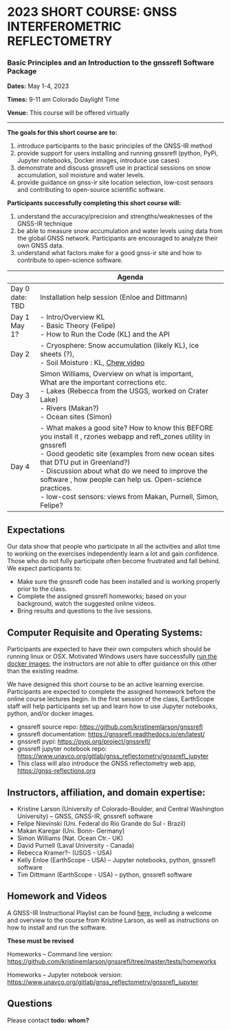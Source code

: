# 2023 SHORT COURSE: GNSS INTERFEROMETRIC REFLECTOMETRY

### Basic Principles and an Introduction to the gnssrefl Software Package
**Dates:** May 1-4, 2023 

**Times:** 9-11 am Colorado Daylight Time

**Venue:** This course will be offered virtually

***

**The goals for this short course are to:**
1. introduce participants to the basic principles of the GNSS-IR method
2. provide support for users installing and running gnssrefl (python, PyPi, Jupyter notebooks, Docker images, introduce use cases)
3. demonstrate and discuss gnssrefl use in practical sessions on snow accumulation, soil moisture and water levels.
4. provide guidance on gnss-ir site location selection, low-cost sensors and contributing to open-source scientific software. 

**Participants successfully completing this short course will:**
1. understand the accuracy/precision and strengths/weaknesses of the GNSS-IR technique
2. be able to measure snow accumulation and water levels using data from the global GNSS network. 
Participants are encouraged to analyze their own GNSS data.
3. understand what factors make for a good gnss-ir site and how to contribute to open-science software.

|                    | Agenda                                                                                                                                                                                                                                                                                                                                                                                  |
|--------------------|-----------------------------------------------------------------------------------------------------------------------------------------------------------------------------------------------------------------------------------------------------------------------------------------------------------------------------------------------------------------------------------------|
| Day 0<br>date: TBD | Installation help session (Enloe and Dittmann)                                                                                                                                                                                                                                                                                                                                          |
| Day 1<br>May 1?    | - Intro/Overview KL<br>- Basic Theory (Felipe) <br>- How to Run the Code (KL)  and the API                                                                                                                                                                                                                                                                 |
| Day 2              | - Cryosphere: Snow accumulation (likely KL), ice <br>sheets (?), <br>- Soil Moisture : KL, [Chew video](https://www.youtube.com/watch?v=ntnqD5O8LLo)                                                              |
| Day 3              | Simon Williams, Overview on what is important, <br>What are the important corrections etc.<br>- Lakes (Rebecca from the USGS, worked on Crater Lake) <br>- Rivers (Makan?) <br>- Ocean sites (Simon)                                                                                                                                                                                    |
| Day 4              | - What makes a good site? How to know this BEFORE you install it , rzones webapp and refl_zones utility in gnssrefl<br>- Good geodetic site (examples from new ocean sites that DTU put in Greenland?)<br>- Discussion about what do we need to improve the software , how people can help us. Open-science practices.<br>- low-cost sensors: views from Makan, Purnell, Simon, Felipe? |

## Expectations
Our data show that people who participate in all the activities and allot time to working 
on the exercises independently learn a lot and gain confidence. Those who do not fully participate often become frustrated and fall behind. We expect participants to:
* Make sure the gnssrefl code has been installed and is working properly prior to the class.
* Complete the assigned gnssrefl homeworks; based on your background, watch the suggested online videos.
* Bring results and questions to the live sessions.

## Computer Requisite and Operating Systems:
Participants are expected to have their own computers which should be running linux or OSX.
Motivated Windows users have successfully [run the docker images](https://gnssrefl.readthedocs.io/en/latest/pages/docker_cl_instructions.html#for-windows-users); the instructors are not able to offer guidance on this other than the existing readme.

We have designed this short course to be an active learning exercise. Participants are expected to complete the assigned homework before the online course lectures begin. In the first session of the class, EarthScope staff will help participants set up and learn how to use Jupyter notebooks, python, and/or docker images.  

* gnssrefl source repo: https://github.com/kristinemlarson/gnssrefl
* gnssrefl documentation: https://gnssrefl.readthedocs.io/en/latest/
* gnssrefl pypi: https://pypi.org/project/gnssrefl/
* gnssrefl jupyter notebook repo: https://www.unavco.org/gitlab/gnss_reflectometry/gnssrefl_jupyter
* This class will also introduce the GNSS reflectometry web app, https://gnss-reflections.org

## Instructors, affiliation, and domain expertise:  
* Kristine Larson (University of Colorado-Boulder, and Central Washington University) – GNSS, GNSS-IR, gnssrefl software
* Felipe Nievinski (Uni. Federal do Rio Grande do Sul - Brazil)
* Makan Karegar (Uni. Bonn- Germany)
* Simon Williams (Nat. Ocean Ctr.- UK) 
* David Purnell (Laval University - Canada)
* Rebecca Kramer?- (USGS - USA)
* Kelly Enloe (EarthScope - USA) – Jupyter notebooks, python, gnssrefl software
* Tim Dittmann (EarthScope - USA) – python, gnssrefl software

## Homework and Videos
A GNSS-IR Instructional Playlist can be found [here](https://www.youtube.com/playlist?list=PL9KIPkLxL-c_d-NlNsaoGgScWqSxxUB5n), including a 
welcome and overview to the course from Kristine Larson, as well as instructions on how to install and run the software.


**These must be revised**

Homeworks – Command line version:
https://github.com/kristinemlarson/gnssrefl/tree/master/tests/homeworks

Homeworks – Jupyter notebook version:
https://www.unavco.org/gitlab/gnss_reflectometry/gnssrefl_jupyter

## Questions
Please contact **todo: whom?**

